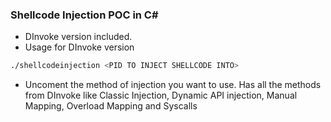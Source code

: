 ### Shellcode Injection POC in C#
- DInvoke version included.
- Usage for DInvoke version
```bash
./shellcodeinjection <PID TO INJECT SHELLCODE INTO>
```
- Uncoment the method of injection you want to use. Has all the methods from DInvoke like Classic Injection, Dynamic API injection, Manual Mapping, Overload Mapping and Syscalls